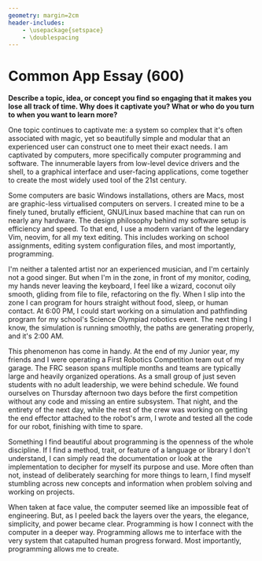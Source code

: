 ```yaml
---
geometry: margin=2cm
header-includes:
    - \usepackage{setspace}
    - \doublespacing
---
```


# Common App Essay (600)

**Describe a topic, idea, or concept you find so engaging that it makes you lose
all track of time. Why does it captivate you? What or who do you turn to when
you want to learn more?**

One topic continues to captivate me: a system so complex that it's often
associated with magic, yet so beautifully simple and modular that an
experienced user can construct one to meet their exact needs. I am captivated
by computers, more specifically computer programming and software. The
innumerable layers from low-level device drivers and the shell, to a graphical
interface and user-facing applications, come together to create the most widely
used tool of the 21st century. 

Some computers are basic Windows installations, others are Macs, most are
graphic-less virtualised computers on servers. I created mine to be a finely
tuned, brutally efficient, GNU/Linux based machine that can run on nearly any
hardware. The design philosophy behind my software setup is efficiency and
speed. To that end, I use a modern variant of the legendary Vim, neovim, for
all my text editing. This includes working on school assignments, editing
system configuration files, and most importantly, programming.

I'm neither a talented artist nor an experienced musician, and I'm certainly
not a good singer. But when I'm in the zone, in front of my monitor, coding, my
hands never leaving the keyboard, I feel like a wizard, coconut oily smooth,
gliding from file to file, refactoring on the fly. When I slip into the zone I
can program for hours straight without food, sleep, or human contact. At 6:00
PM, I could start working on a simulation and pathfinding program for my
school's Science Olympiad robotics event. The next thing I know, the simulation
is running smoothly, the paths are generating properly, and it's 2:00 AM.

This phenomenon has come in handy. At the end of my Junior year, my friends and
I were operating a First Robotics Competition team out of my garage. The FRC
season spans multiple months and teams are typically large and heavily
organized operations. As a small group of just seven students with no adult
leadership, we were behind schedule. We found ourselves on Thursday afternoon
two days before the first competition without any code and missing an entire
subsystem. That night, and the entirety of the next day, while the rest of the
crew was working on getting the end effector attached to the robot's arm, I
wrote and tested all the code for our robot, finishing with time to spare.

Something I find beautiful about programming is the openness of the whole
discipline. If I find a method, trait, or feature of a language or library I
don't understand, I can simply read the documentation or look at the
implementation to decipher for myself its purpose and use. More often than not,
instead of deliberately searching for more things to learn, I find myself
stumbling across new concepts and information when problem solving and working
on projects.

When taken at face value, the computer seemed like an impossible feat of
engineering. But, as I peeled back the layers over the years, the elegance,
simplicity, and power became clear. Programming is how I connect with the
computer in a deeper way. Programming allows me to interface with the very
system that catapulted human progress forward. Most importantly, programming
allows me to create.

